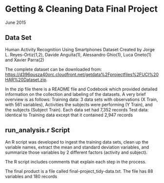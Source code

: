 Getting & Cleaning Data Final Project
=====================================
June 2015


Data Set
--------
Human Activity Recognition Using Smartphones Dataset
Created by Jorge L. Reyes-Ortiz(1,2), Davide Anguita(1), Alessandro Ghio(1), Luca Oneto(1) and Xavier Parra(2)

The complete dataset can be downloaded from: https://d396qusza40orc.cloudfront.net/getdata%2Fprojectfiles%2FUCI%20HAR%20Dataset.zip.

In the zip file there is a README file and Codebook which provided detailed information on the collection and labeling of the datasets. A very brief overview is as follows:
Training data: 3 data sets with observations (X Train, with 561 variables), Activities the subjects were performing (Y Train), and the subjects (Subject Train). Each data set had 7,352 records
Test data: identical to Training data except that it contained 2,947 records

run_analysis.r Script
---------------------

An R script was developed to ingest the training data sets, clean up the variable names, extract the mean and standard deviation variables, and summarize those variables by 2 different factors (activity and subject).

The R script includes comments that explain each step in the process.

The final product is a file called final-project_tidy-data.txt. The file has 88 variables and 180 records

